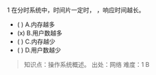 1
在分时系统中，时间片一定时， ，响应时间越长。
- ( ) A.内存越多 
- (x) B.用户数越多 
- ( ) C.内存越少 
- ( ) D.用户数越少

> 知识点：操作系统概述。
> 出处：网络
> 难度：1
> B
